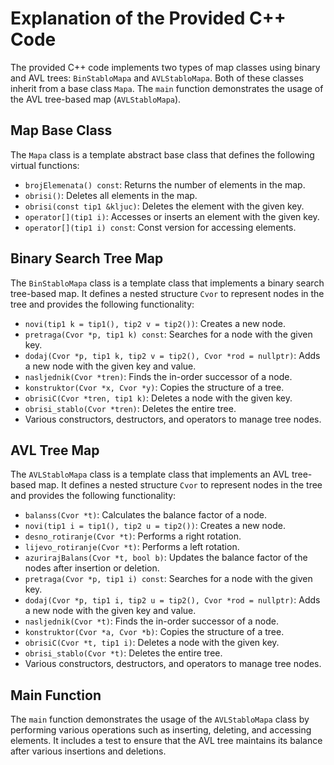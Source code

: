 # Explanation of the Provided C++ Code

The provided C++ code implements two types of map classes using binary and AVL trees: `BinStabloMapa` and `AVLStabloMapa`. Both of these classes inherit from a base class `Mapa`. The `main` function demonstrates the usage of the AVL tree-based map (`AVLStabloMapa`).

## Map Base Class

The `Mapa` class is a template abstract base class that defines the following virtual functions:

- `brojElemenata() const`: Returns the number of elements in the map.
- `obrisi()`: Deletes all elements in the map.
- `obrisi(const tip1 &kljuc)`: Deletes the element with the given key.
- `operator[](tip1 i)`: Accesses or inserts an element with the given key.
- `operator[](tip1 i) const`: Const version for accessing elements.

## Binary Search Tree Map

The `BinStabloMapa` class is a template class that implements a binary search tree-based map. It defines a nested structure `Cvor` to represent nodes in the tree and provides the following functionality:

- `novi(tip1 k = tip1(), tip2 v = tip2())`: Creates a new node.
- `pretraga(Cvor *p, tip1 k) const`: Searches for a node with the given key.
- `dodaj(Cvor *p, tip1 k, tip2 v = tip2(), Cvor *rod = nullptr)`: Adds a new node with the given key and value.
- `nasljednik(Cvor *tren)`: Finds the in-order successor of a node.
- `konstruktor(Cvor *x, Cvor *y)`: Copies the structure of a tree.
- `obrisiC(Cvor *tren, tip1 k)`: Deletes a node with the given key.
- `obrisi_stablo(Cvor *tren)`: Deletes the entire tree.
- Various constructors, destructors, and operators to manage tree nodes.

## AVL Tree Map

The `AVLStabloMapa` class is a template class that implements an AVL tree-based map. It defines a nested structure `Cvor` to represent nodes in the tree and provides the following functionality:

- `balanss(Cvor *t)`: Calculates the balance factor of a node.
- `novi(tip1 i = tip1(), tip2 u = tip2())`: Creates a new node.
- `desno_rotiranje(Cvor *t)`: Performs a right rotation.
- `lijevo_rotiranje(Cvor *t)`: Performs a left rotation.
- `azurirajBalans(Cvor *t, bool b)`: Updates the balance factor of the nodes after insertion or deletion.
- `pretraga(Cvor *p, tip1 i) const`: Searches for a node with the given key.
- `dodaj(Cvor *p, tip1 i, tip2 u = tip2(), Cvor *rod = nullptr)`: Adds a new node with the given key and value.
- `nasljednik(Cvor *t)`: Finds the in-order successor of a node.
- `konstruktor(Cvor *a, Cvor *b)`: Copies the structure of a tree.
- `obrisiC(Cvor *t, tip1 i)`: Deletes a node with the given key.
- `obrisi_stablo(Cvor *t)`: Deletes the entire tree.
- Various constructors, destructors, and operators to manage tree nodes.

## Main Function

The `main` function demonstrates the usage of the `AVLStabloMapa` class by performing various operations such as inserting, deleting, and accessing elements. It includes a test to ensure that the AVL tree maintains its balance after various insertions and deletions.